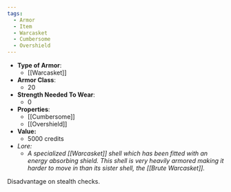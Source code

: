 ```yaml
---
tags:
  - Armor
  - Item
  - Warcasket
  - Cumbersome
  - Overshield
---
```


- __Type of Armor__:
	* [[Warcasket]]
- __Armor Class__:
	* 20
- __Strength Needed To Wear__:
	* 0
- __Properties__:
	* [[Cumbersome]]
	* [[Overshield]]
- **Value:**
	- 5000 credits
- *Lore:*
	- *A specialized [[Warcasket]] shell which has been fitted with an energy absorbing shield. This shell is very heavily armored making it harder to move in than its sister shell, the [[Brute Warcasket]].*

Disadvantage on stealth checks.